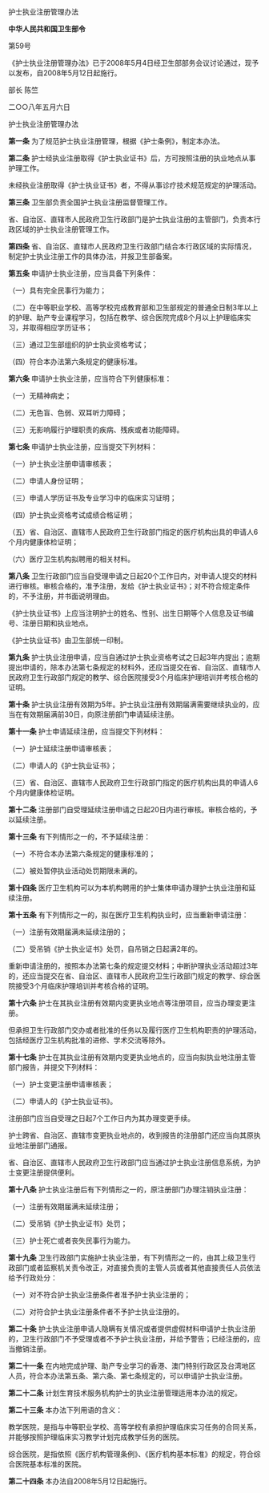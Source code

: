 护士执业注册管理办法

**中华人民共和国卫生部令**

第59号

《护士执业注册管理办法》已于2008年5月4日经卫生部部务会议讨论通过，现予以发布，自2008年5月12日起施行。

部长 陈竺

二○○八年五月六日

护士执业注册管理办法

**第一条** 为了规范护士执业注册管理，根据《护士条例》，制定本办法。

**第二条** 护士经执业注册取得《护士执业证书》后，方可按照注册的执业地点从事护理工作。

未经执业注册取得《护士执业证书》者，不得从事诊疗技术规范规定的护理活动。

**第三条** 卫生部负责全国护士执业注册监督管理工作。

省、自治区、直辖市人民政府卫生行政部门是护士执业注册的主管部门，负责本行政区域的护士执业注册管理工作。

**第四条** 省、自治区、直辖市人民政府卫生行政部门结合本行政区域的实际情况，制定护士执业注册工作的具体办法，并报卫生部备案。

**第五条** 申请护士执业注册，应当具备下列条件：

（一）具有完全民事行为能力；

（二）在中等职业学校、高等学校完成教育部和卫生部规定的普通全日制3年以上的护理、助产专业课程学习，包括在教学、综合医院完成8个月以上护理临床实习，并取得相应学历证书；

（三）通过卫生部组织的护士执业资格考试；

（四）符合本办法第六条规定的健康标准。

**第六条** 申请护士执业注册，应当符合下列健康标准：

（一）无精神病史；

（二）无色盲、色弱、双耳听力障碍；

（三）无影响履行护理职责的疾病、残疾或者功能障碍。

**第七条** 申请护士执业注册，应当提交下列材料：

（一）护士执业注册申请审核表；

（二）申请人身份证明；

（三）申请人学历证书及专业学习中的临床实习证明；

（四）护士执业资格考试成绩合格证明；

（五）省、自治区、直辖市人民政府卫生行政部门指定的医疗机构出具的申请人6个月内健康体检证明；

（六）医疗卫生机构拟聘用的相关材料。

**第八条** 卫生行政部门应当自受理申请之日起20个工作日内，对申请人提交的材料进行审核。审核合格的，准予注册，发给《护士执业证书》；对不符合规定条件的，不予注册，并书面说明理由。

《护士执业证书》上应当注明护士的姓名、性别、出生日期等个人信息及证书编号、注册日期和执业地点。

《护士执业证书》由卫生部统一印制。

**第九条** 护士执业注册申请，应当自通过护士执业资格考试之日起3年内提出；逾期提出申请的，除本办法第七条规定的材料外，还应当提交在省、自治区、直辖市人民政府卫生行政部门规定的教学、综合医院接受3个月临床护理培训并考核合格的证明。

**第十条** 护士执业注册有效期为5年。护士执业注册有效期届满需要继续执业的，应当在有效期届满前30日，向原注册部门申请延续注册。

**第十一条** 护士申请延续注册，应当提交下列材料：

（一）护士延续注册申请审核表；

（二）申请人的《护士执业证书》；

（三）省、自治区、直辖市人民政府卫生行政部门指定的医疗机构出具的申请人6个月内健康体检证明。

**第十二条** 注册部门自受理延续注册申请之日起20日内进行审核。审核合格的，予以延续注册。

**第十三条** 有下列情形之一的，不予延续注册：

（一）不符合本办法第六条规定的健康标准的；

（二）被处暂停执业活动处罚期限未满的。

**第十四条** 医疗卫生机构可以为本机构聘用的护士集体申请办理护士执业注册和延续注册。

**第十五条** 有下列情形之一的，拟在医疗卫生机构执业时，应当重新申请注册：

（一）注册有效期届满未延续注册的；

（二）受吊销《护士执业证书》处罚，自吊销之日起满2年的。

重新申请注册的，按照本办法第七条的规定提交材料；中断护理执业活动超过3年的，还应当提交在省、自治区、直辖市人民政府卫生行政部门规定的教学、综合医院接受3个月临床护理培训并考核合格的证明。

**第十六条** 护士在其执业注册有效期内变更执业地点等注册项目，应当办理变更注册。

但承担卫生行政部门交办或者批准的任务以及履行医疗卫生机构职责的护理活动，包括经医疗卫生机构批准的进修、学术交流等除外。

**第十七条** 护士在其执业注册有效期内变更执业地点的，应当向拟执业地注册主管部门报告，并提交下列材料：

（一）护士变更注册申请审核表；

（二）申请人的《护士执业证书》。

注册部门应当自受理之日起7个工作日内为其办理变更手续。

护士跨省、自治区、直辖市变更执业地点的，收到报告的注册部门还应当向其原执业地注册部门通报。

省、自治区、直辖市人民政府卫生行政部门应当通过护士执业注册信息系统，为护士变更注册提供便利。

**第十八条** 护士执业注册后有下列情形之一的，原注册部门办理注销执业注册：

（一）注册有效期届满未延续注册；

（二）受吊销《护士执业证书》处罚；

（三）护士死亡或者丧失民事行为能力。

**第十九条** 卫生行政部门实施护士执业注册，有下列情形之一的，由其上级卫生行政部门或者监察机关责令改正，对直接负责的主管人员或者其他直接责任人员依法给予行政处分：

（一）对不符合护士执业注册条件者准予护士执业注册的；

（二）对符合护士执业注册条件者不予护士执业注册的。

**第二十条** 护士执业注册申请人隐瞒有关情况或者提供虚假材料申请护士执业注册的，卫生行政部门不予受理或者不予护士执业注册，并给予警告；已经注册的，应当撤销注册。

**第二十一条** 在内地完成护理、助产专业学习的香港、澳门特别行政区及台湾地区人员，符合本办法第五条、第六条、第七条规定的，可以申请护士执业注册。

**第二十二条** 计划生育技术服务机构护士的执业注册管理适用本办法的规定。

**第二十三条** 本办法下列用语的含义：

教学医院，是指与中等职业学校、高等学校有承担护理临床实习任务的合同关系，并能够按照护理临床实习教学计划完成教学任务的医院。

综合医院，是指依照《医疗机构管理条例》、《医疗机构基本标准》的规定，符合综合医院基本标准的医院。

**第二十四条** 本办法自2008年5月12日起施行。
